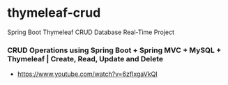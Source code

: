 # thymeleaf-crud
Spring Boot Thymeleaf CRUD Database Real-Time Project

### CRUD Operations using Spring Boot + Spring MVC + MySQL + Thymeleaf | Create, Read, Update and Delete
- https://www.youtube.com/watch?v=6zfIxgaVkQI
